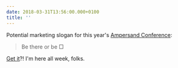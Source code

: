 ```yaml
---
date: 2018-03-31T13:56:00.000+0100
title: ''
---
```

Potential marketing slogan for this year's [Ampersand Conference](https://2018.ampersandconf.com/):

> Be there or be □

[Get it](https://docs.microsoft.com/en-gb/typography/opentype/spec/recom#glyph-0-the-notdef-glyph)?! I'm here all week, folks.
